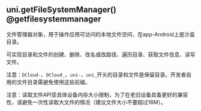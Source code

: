 ## uni.getFileSystemManager() @getfilesystemmanager

<!-- UTSAPIJSON.getFileSystemManager.description -->

文件管理器对象，用于操作应用可访问的本地文件空间，在app-Android上是沙盒目录。

可实现目录和文件的创建、删除、改名或改路径、遍历目录、获取文件信息、读写文件。



注意：`DCloud-`、`DCloud_`、`uni-`、`uni_`开头的目录和文件是保留目录。开发者自用的文件目录需避免使用这些前缀。

注意：读取文件API受具体设备内存大小限制，为了在老旧设备具备更好的兼容性，请避免一次性读取大文件的情况（建议文件大小不要超过16M）。

<!-- UTSAPIJSON.getFileSystemManager.param -->

<!-- UTSAPIJSON.getFileSystemManager.returnValue -->

<!-- UTSAPIJSON.getFileSystemManager.compatibility -->

<!-- UTSAPIJSON.getFileSystemManager.tutorial -->

<!-- UTSAPIJSON.getFileSystemManager.example -->

<!-- UTSAPIJSON.general_type.name -->

<!-- UTSAPIJSON.general_type.param -->
